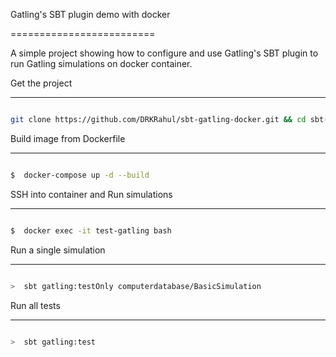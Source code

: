 
Gatling's SBT plugin demo with docker

=========================

  

A simple project showing how to configure and use Gatling's SBT plugin to run Gatling simulations on docker container.



Get the project

---------------

  

```bash

git clone https://github.com/DRKRahul/sbt-gatling-docker.git && cd sbt-gatling-docker

```

  

Build image from Dockerfile

---------

```bash

$  docker-compose up -d --build

```

  

SSH into container and Run simulations

-------------------

  

```bash

$  docker exec -it test-gatling bash

```

  

Run a single simulation

-----------------------

  

```bash

>  sbt gatling:testOnly computerdatabase/BasicSimulation

```

Run all tests

-----------------------

  

```bash

>  sbt gatling:test

```
